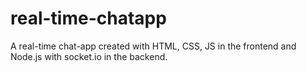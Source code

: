# real-time-chatapp
A real-time chat-app created with HTML, CSS, JS in the frontend and Node.js with socket.io in the backend. 
